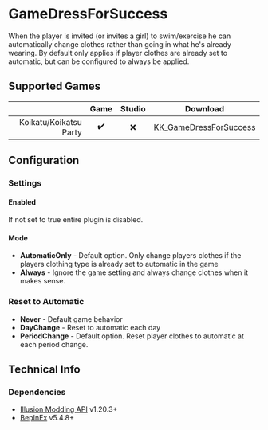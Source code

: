 # GameDressForSuccess

When the player is invited (or invites a girl) to swim/exercise he can automatically change clothes rather than going in what he's already wearing. By default only applies if player clothes are already set to automatic, but can be configured to always be applied.

## Supported Games

|                         | Game  | Studio  | Download     |
| ----------------------: | :---: | :-----: | ------------ |
| Koikatu/Koikatsu Party  | ✔️     | ❌      | [KK_GameDressForSuccess]  |

## Configuration

### Settings

#### Enabled

If not set to true entire plugin is disabled.

#### Mode

- **AutomaticOnly** - Default option. Only change players clothes if the players clothing type is already set to automatic in the game
- **Always** - Ignore the game setting and always change clothes when it makes sense.

### Reset to Automatic

- **Never** - Default game behavior
- **DayChange** - Reset to automatic each day
- **PeriodChange** - Default option. Reset player clothes to automatic at each period change.

## Technical Info

### Dependencies

- [Illusion Modding API](https://github.com/IllusionMods/IllusionModdingAPI) v1.20.3+
- [BepInEx](https://github.com/BepInEx/BepInEx) v5.4.8+

[//]: # (## Latest Links)

[KK_GameDressForSuccess]: https://github.com/GeBo1/GeBoPlugins/releases/download/r34/KK_GameDressForSuccess.v1.2.0.2.zip "v1.2.0.2"
